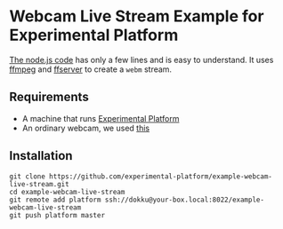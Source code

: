 # Webcam Live Stream Example for Experimental Platform

[The node.js code](https://github.com/experimental-platform/example-webcam/blob/master/index.js) has only a few lines and is easy to understand. It uses [ffmpeg](https://www.ffmpeg.org/) and [ffserver](https://trac.ffmpeg.org/wiki/ffserver) to create a ``webm`` stream.

## Requirements

* A machine that runs [Experimental Platform](https://github.com/experimental-platform/platform-configure-script)
* An ordinary webcam, we used [this](http://www.amazon.com/Logitech-Webcam-Widescreen-Calling-Recording/dp/B004FHO5Y6/)

## Installation

    git clone https://github.com/experimental-platform/example-webcam-live-stream.git
    cd example-webcam-live-stream
    git remote add platform ssh://dokku@your-box.local:8022/example-webcam-live-stream
    git push platform master
